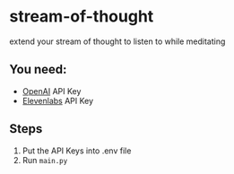 # stream-of-thought
extend your stream of thought to listen to while meditating

## You need:
- [OpenAI](https://openai.com/) API Key
- [Elevenlabs]([url](https://elevenlabs.io)https://elevenlabs.io) API Key

## Steps
1. Put the API Keys into .env file
2. Run `main.py`
